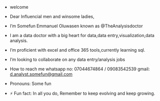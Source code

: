 - welcome
- Dear Influencial men and winsome ladies,
  
- I’m Somefun Emmanuel Oluwasen known as @TheAnalysisdoctor
  
- I am a data doctor with a big heart for data,data entry,visualization,data analysis.
  
- I’m proficient with excel and office 365 tools,currently learning sql.
  
- I’m looking to collaborate on any data entry/analysis jobs
  
- How to reach me whatsapp no: 07044674864 / 09083542539
  gmail: d.analyst.somefun@gmail.com
  
- Pronouns: Some fun
  
- ⚡ Fun fact: In all you do, Remember to keep evolving and keep growing.

<!---
TheAnalysisdoctor/TheAnalysisdoctor is a ✨ special ✨ repository because its `README.md` (this file) appears on your GitHub profile.
You can click the Preview link to take a look at your changes.
--->
